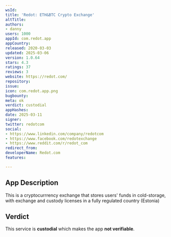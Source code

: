 ```yaml
---
wsId: 
title: 'Redot: ETH&BTC Crypto Exchange'
altTitle: 
authors:
- danny
users: 1000
appId: com.redot.app
appCountry: 
released: 2020-03-03
updated: 2025-03-06
version: 1.0.64
stars: 4.3
ratings: 37
reviews: 3
website: https://redot.com/
repository: 
issue: 
icon: com.redot.app.png
bugbounty: 
meta: ok
verdict: custodial
appHashes: 
date: 2025-03-11
signer: 
twitter: redotcom
social:
- https://www.linkedin.com/company/redotcom
- https://www.facebook.com/redotexchange
- https://www.reddit.com/r/redot_com
redirect_from: 
developerName: Redot.com
features: 

---
```


## App Description

This is a cryptocurrrency exchange that stores users' funds in cold-storage, with exchange and custody licenses in a fully regulated country (Estonia)

## Verdict

This service is **custodial** which makes the app **not verifiable**.

